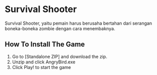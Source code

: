 # Survival Shooter
Survival Shooter, yaitu pemain harus berusaha bertahan dari serangan boneka-boneka zombie dengan cara menembaknya.

## How To Install The Game
1. Go to [Standalone ZIP] and download the zip.
2. Unzip and click AngryBird.exe
3. Click Play! to start the game